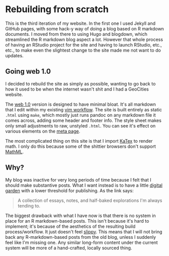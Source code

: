 # Rebuilding from scratch

This is the third iteration of my website. In the first one I used Jekyll and
GitHub pages, with some hack-y way of doing a blog based on R markdown
documents. I moved from there to using Hugo and blogdown, which streamlined the
R markdown blog aspect a lot. However that whole process of having an RStudio
project for the site and having to launch RStudio, etc., etc., to make even the
slightest change to the site made me not want to do updates.

## Going web 1.0
I decided to rebuild the site as simply as possible, wanting to go back to how
it used to be when the internet wasn't shit and I had a GeoCities website.

The [web 1.0](https://github.com/3inar/3inar.github.io/blob/master/Makefile)
version is designed to have minimal bloat. It's all markdown that I edit within
my existing [vim workflow](https://github.com/3inar/zett.vim). The site is
built entirely as static `.html` using `make`, which mostly just runs pandoc on
any markdown file it comes across, adding some header and footer info. The
style sheet makes only small adjustments to raw, unstyled `.html`. You can see
it's effect on various elements on the [meta page](/meta/).

The most complicated thing on this site is that I import 
[KaTex](https://katex.org/) to render math. I only do this because some of the
shittier browsers don't support [MathML](https://www.w3.org/Math/).

## Why?
My blog was inactive for very long periods of time because I felt that I should
make substantive posts. What I want instead is to have a little 
[digital garden](https://maggieappleton.com/garden) with a lower threshold for
publishing. As the link says:

> A collection of essays, notes, and half-baked explorations I'm always tending
> to.

The biggest drawback with what I have now is that there is no system in place
for an R markdown-based posts. This isn't because it's hard to implement; it's
because of the aesthetics of the resulting build process/workflow. It just
doesn't feel [slippy](https://www.tadiweb.com/). This means that I will not
bring back any R-markdown-based posts from the old blog, unless I suddenly feel
like I'm missing one. Any similar long-form content under the current system
will be more of a hand-crafted, locally sourced thing.
